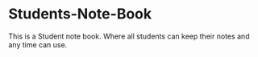 # Students-Note-Book
This is a Student note book. Where all students can keep their notes and any time can use.
